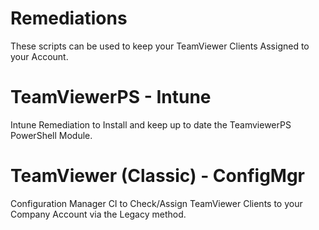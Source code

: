 # Remediations
These scripts can be used to keep your TeamViewer Clients Assigned to your Account.

# TeamViewerPS - Intune
Intune Remediation to Install and keep up to date the TeamviewerPS PowerShell Module.

# TeamViewer (Classic) - ConfigMgr
Configuration Manager CI to Check/Assign TeamViewer Clients to your Company Account via the Legacy method.